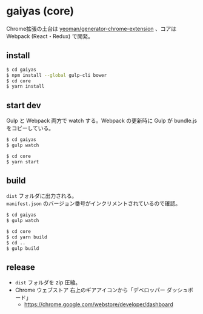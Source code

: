 # gaiyas (core)

Chrome拡張の土台は [yeoman/generator\-chrome\-extension](https://github.com/yeoman/generator-chrome-extension) 、コアは Webpack (React・Redux) で開発。

## install

```sh
$ cd gaiyas
$ npm install --global gulp-cli bower
$ cd core
$ yarn install
```

## start dev

Gulp と Webpack 両方で watch する。Webpack の更新時に Gulp が bundle.js をコピーしている。

```sh
$ cd gaiyas
$ gulp watch
```
```sh
$ cd core
$ yarn start
```

## build

`dist` フォルダに出力される。  
`manifest.json` のバージョン番号がインクリメントされているので確認。

```sh
$ cd gaiyas
$ gulp watch
```
```sh
$ cd core
$ cd yarn build
$ cd ..
$ gulp build
```

## release

- `dist` フォルダを zip 圧縮。
- Chrome ウェブストア 右上のギアアイコンから「デベロッパー ダッシュボード」
  - https://chrome.google.com/webstore/developer/dashboard
